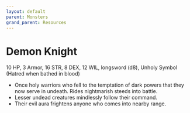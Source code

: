 ```yaml
---
layout: default
parent: Monsters
grand_parent: Resources
---
```


# Demon Knight

10 HP, 3 Armor, 16 STR, 8 DEX, 12 WIL, longsword (d8), Unholy Symbol (Hatred when bathed in blood)

- Once holy warriors who fell to the temptation of dark powers that they now serve in undeath.   Rides nightmarish steeds into battle.
- Lesser undead creatures mindlessly follow their command.
- Their evil aura frightens anyone who comes into nearby range.


